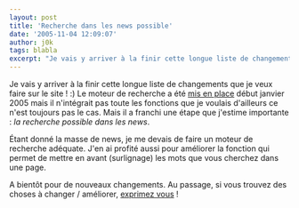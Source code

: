 ```yaml
---
layout: post
title: 'Recherche dans les news possible'
date: '2005-11-04 12:09:07'
author: j0k
tags: blabla
excerpt: "Je vais y arriver à la finir cette longue liste de changements que je veux faire sur le site ! :)     \nLe moteur de recherche a été [mis en place](http://www.j0k3r.net/news-un-moteur-de-recherche-sur-j0k3r-n3t-124.html) début janvier 2005 mais il n'intégrait pas toute les fonctions que je voulais d'ailleurs ce n'est toujours pas le cas. Mais il a franchi      …"
---
```


Je vais y arriver à la finir cette longue liste de changements que je veux faire sur le site ! :)
Le moteur de recherche a été [mis en place](http://www.j0k3r.net/news-un-moteur-de-recherche-sur-j0k3r-n3t-124.html) début janvier 2005 mais il n'intégrait pas toute les fonctions que je voulais d'ailleurs ce n'est toujours pas le cas. Mais il a franchi une étape que j'estime importante : *la recherche possible dans les news*.

Étant donné la masse de news, je me devais de faire un moteur de recherche adéquate. J'en ai profité aussi pour améliorer la fonction qui permet de mettre en avant (surlignage) les mots que vous cherchez dans une page.

A bientôt pour de nouveaux changements.   Au passage, si vous trouvez des choses à changer / améliorer, [exprimez vous](http://www.j0k3r.net/forum/forum-remarque-sur-le-site-8.htm) !

